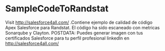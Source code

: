 # SampleCodeToRandstat
Visit http://salesforce4all.com/ .Contiene ejemplo de calidad de código Apex Salesforce  para Randstat. El código ha sido escaneado con metricas Sonarqube y Clayton. POSTDATA: Puedes generar imagen con tus certificados Salesforce para tu perfil profesional linkedIn en http://salesforce4all.com/
